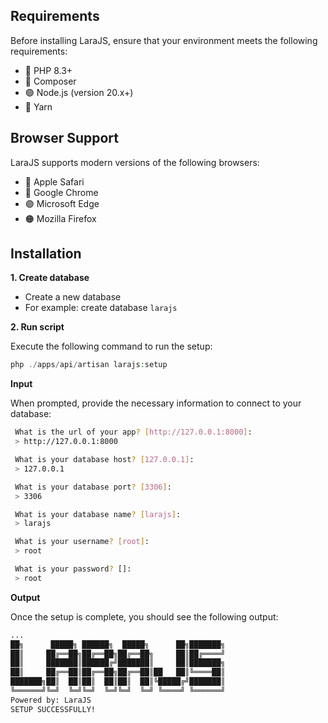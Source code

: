 ## Requirements

Before installing LaraJS, ensure that your environment meets the following requirements:

- 🐘 PHP 8.3+
- 🎼 Composer
- 🟢 Node.js (version 20.x+)
- 🧶 Yarn

## Browser Support

LaraJS supports modern versions of the following browsers:

- 🍏 Apple Safari
- 🔵 Google Chrome
- 🟣 Microsoft Edge
- 🟠 Mozilla Firefox

## Installation

**1. Create database**

- Create a new database
- For example: create database `larajs`

**2. Run script**

Execute the following command to run the setup:

```php
php ./apps/api/artisan larajs:setup
```

**Input**

When prompted, provide the necessary information to connect to your database:

```bash
 What is the url of your app? [http://127.0.0.1:8000]:
 > http://127.0.0.1:8000

 What is your database host? [127.0.0.1]:
 > 127.0.0.1

 What is your database port? [3306]:
 > 3306

 What is your database name? [larajs]:
 > larajs

 What is your username? [root]:
 > root

 What is your password? []:
 > root

```

**Output**

Once the setup is complete, you should see the following output:

```bash
...
██╗      █████╗ ██████╗  █████╗      ██╗███████╗
██║     ██╔══██╗██╔══██╗██╔══██╗     ██║██╔════╝
██║     ███████║██████╔╝███████║     ██║███████╗
██║     ██╔══██║██╔══██╗██╔══██║██   ██║╚════██║
███████╗██║  ██║██║  ██║██║  ██║╚█████╔╝███████║
╚══════╝╚═╝  ╚═╝╚═╝  ╚═╝╚═╝  ╚═╝ ╚════╝ ╚══════╝
Powered by: LaraJS
SETUP SUCCESSFULLY!

```

